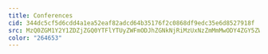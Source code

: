 ```yaml
---
title: Conferences
cid: 344dc5cf5d6cdd4a1ea52eaf82adcd64b35176f2c0868df9edc35e6d8527918f
src: MzQ0ZGM1Y2Y1ZDZjZGQ0YTFlYTUyZWFmODJhZGNkNjRiMzUxNzZmMmMwODY4ZGY5ZWRjMzVlNmQ4NTI3OTE4ZkBncm91cC5jYWxlbmRhci5nb29nbGUuY29t
color: "264653"
---
```

